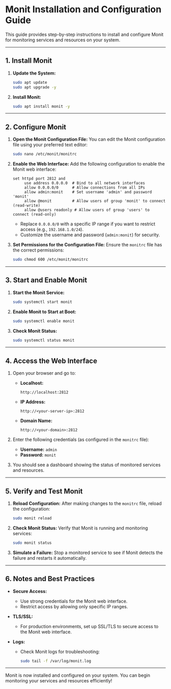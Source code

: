 # Monit Installation and Configuration Guide

This guide provides step-by-step instructions to install and configure Monit for monitoring services and resources on your system.

---

## **1. Install Monit**

1. **Update the System:**
   ```bash
   sudo apt update
   sudo apt upgrade -y
   ```

2. **Install Monit:**
   ```bash
   sudo apt install monit -y
   ```

---

## **2. Configure Monit**

1. **Open the Monit Configuration File:**
   You can edit the Monit configuration file using your preferred text editor:
   ```bash
   sudo nano /etc/monit/monitrc
   ```

2. **Enable the Web Interface:**
   Add the following configuration to enable the Monit web interface:
   ```plaintext
   set httpd port 2812 and
        use address 0.0.0.0  # Bind to all network interfaces
        allow 0.0.0.0/0      # Allow connections from all IPs
        allow admin:monit    # Set username 'admin' and password 'monit'
        allow @monit         # Allow users of group 'monit' to connect (read-write)
        allow @users readonly # Allow users of group 'users' to connect (read-only)
   ```

   - Replace `0.0.0.0/0` with a specific IP range if you want to restrict access (e.g., `192.168.1.0/24`).
   - Customize the username and password (`admin:monit`) for security.

3. **Set Permissions for the Configuration File:**
   Ensure the `monitrc` file has the correct permissions:
   ```bash
   sudo chmod 600 /etc/monit/monitrc
   ```

---

## **3. Start and Enable Monit**

1. **Start the Monit Service:**
   ```bash
   sudo systemctl start monit
   ```

2. **Enable Monit to Start at Boot:**
   ```bash
   sudo systemctl enable monit
   ```

3. **Check Monit Status:**
   ```bash
   sudo systemctl status monit
   ```

---

## **4. Access the Web Interface**

1. Open your browser and go to:
   - **Localhost:**
     ```plaintext
     http://localhost:2812
     ```
   - **IP Address:**
     ```plaintext
     http://<your-server-ip>:2812
     ```
   - **Domain Name:**
     ```plaintext
     http://<your-domain>:2812
     ```

2. Enter the following credentials (as configured in the `monitrc` file):
   - **Username:** `admin`
   - **Password:** `monit`

3. You should see a dashboard showing the status of monitored services and resources.

---

## **5. Verify and Test Monit**

1. **Reload Configuration:**
   After making changes to the `monitrc` file, reload the configuration:
   ```bash
   sudo monit reload
   ```

2. **Check Monit Status:**
   Verify that Monit is running and monitoring services:
   ```bash
   sudo monit status
   ```

3. **Simulate a Failure:**
   Stop a monitored service to see if Monit detects the failure and restarts it automatically.

---

## **6. Notes and Best Practices**

- **Secure Access:**
  - Use strong credentials for the Monit web interface.
  - Restrict access by allowing only specific IP ranges.

- **TLS/SSL:**
  - For production environments, set up SSL/TLS to secure access to the Monit web interface.

- **Logs:**
  - Check Monit logs for troubleshooting:
    ```bash
    sudo tail -f /var/log/monit.log
    ```

---

Monit is now installed and configured on your system. You can begin monitoring your services and resources efficiently!
